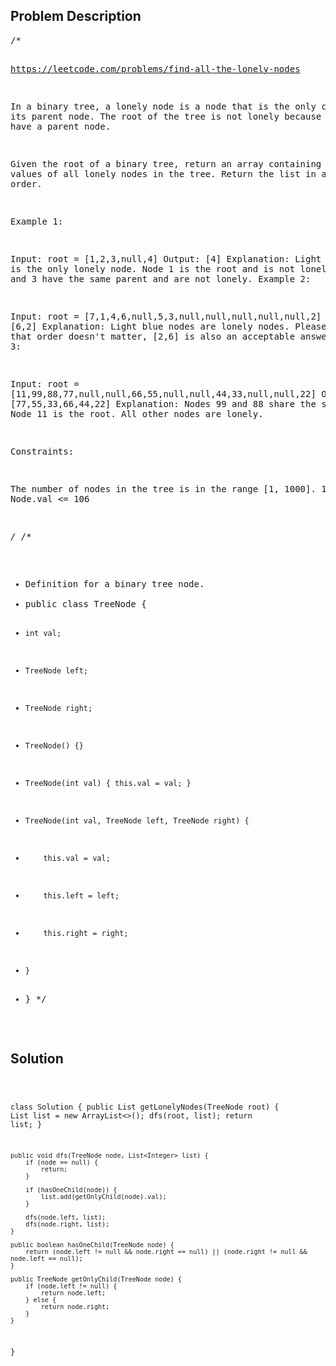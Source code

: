 <!--
<style>
  body { font-family: Arial, sans-serif; }
  .container { max-width: 100%; margin: auto; padding: 20px; }
  .comment-block { background-color: #f9f9f9; padding: 10px; border-left: 5px solid #ccc; max-width: 50%; margin: auto;}
  .code-block { background-color: #f4f4f4; padding: 10px; border: 1px solid #ddd; }
</style>
-->

<div class='container'>
<h2>Problem Description</h2>
<div class='comment-block'>
<pre>
/*

https://leetcode.com/problems/find-all-the-lonely-nodes

In a binary tree, a lonely node is a node that is the only child of its parent node. 
The root of the tree is not lonely because it does not have a parent node.

Given the root of a binary tree, return an array containing the values of all lonely nodes in the tree. Return the list in any order.

 

Example 1:


Input: root = [1,2,3,null,4]
Output: [4]
Explanation: Light blue node is the only lonely node.
Node 1 is the root and is not lonely.
Nodes 2 and 3 have the same parent and are not lonely.
Example 2:


Input: root = [7,1,4,6,null,5,3,null,null,null,null,null,2]
Output: [6,2]
Explanation: Light blue nodes are lonely nodes.
Please remember that order doesn't matter, [2,6] is also an acceptable answer.
Example 3:



Input: root = [11,99,88,77,null,null,66,55,null,null,44,33,null,null,22]
Output: [77,55,33,66,44,22]
Explanation: Nodes 99 and 88 share the same parent. Node 11 is the root.
All other nodes are lonely.
 

Constraints:

The number of nodes in the tree is in the range [1, 1000].
1 <= Node.val <= 106

*/
/**
 * Definition for a binary tree node.
 * public class TreeNode {
 *     int val;
 *     TreeNode left;
 *     TreeNode right;
 *     TreeNode() {}
 *     TreeNode(int val) { this.val = val; }
 *     TreeNode(int val, TreeNode left, TreeNode right) {
 *         this.val = val;
 *         this.left = left;
 *         this.right = right;
 *     }
 * }
 */
</pre>
</div>

<h2>Solution</h2>
<div class='code-block'>
<pre><code class='language-java'>

class Solution {
    public List<Integer> getLonelyNodes(TreeNode root) {
        List<Integer> list = new ArrayList<>();
        dfs(root, list);
        return list;
    }

    public void dfs(TreeNode node, List<Integer> list) {
        if (node == null) {
            return;
        }

        if (hasOneChild(node)) {
            list.add(getOnlyChild(node).val);
        }
        
        dfs(node.left, list);
        dfs(node.right, list);
    }

    public boolean hasOneChild(TreeNode node) {
        return (node.left != null && node.right == null) || (node.right != null && node.left == null);
    }

    public TreeNode getOnlyChild(TreeNode node) {
        if (node.left != null) {
            return node.left;
        } else {
            return node.right;
        }
    }
}






</code></pre>
</div>
</div>
